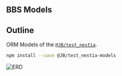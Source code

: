 ## BBS Models
## Outline
ORM Models of the [`@JB/test_nestia`](https://github.com/samchon/backend).

```bash
npm install --save @JB/test_nestia-models
```

![ERD](https://github.com/samchon/backend/raw/master/designs/erd.png)